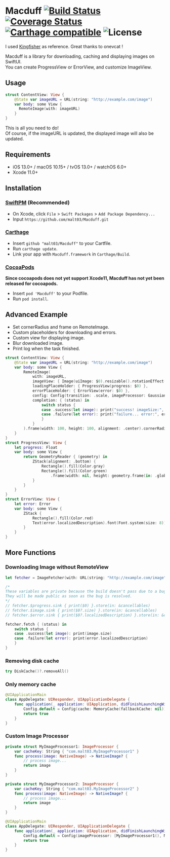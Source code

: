 # Macduff [![Build Status](https://travis-ci.org/malt03/Macduff.svg?branch=master)](https://travis-ci.org/malt03/Macduff) [![Coverage Status](https://coveralls.io/repos/github/malt03/Macduff/badge.svg?branch=master)](https://coveralls.io/github/malt03/Macduff?branch=master) [![Carthage compatible](https://img.shields.io/badge/Carthage-compatible-4BC51D.svg?style=flat)](https://github.com/Carthage/Carthage) ![License](https://img.shields.io/github/license/malt03/Macduff.svg)
I used [Kingfisher](https://github.com/onevcat/Kingfisher) as reference. Great thanks to onevcat !

Macduff is a library for downloading, caching and displaying images on SwiftUI.  
You can create ProgressView or ErrorView, and customize ImageView.  

## Usage

```swift
struct ContentView: View {
    @State var imageURL = URL(string: "http://example.com/image")
    var body: some View {
      RemoteImage(with: imageURL)
    }
}
```

This is all you need to do!  
Of course, if the imageURL is updated, the displayed image will also be updated.

## Requirements
- iOS 13.0+ / macOS 10.15+ / tvOS 13.0+ / watchOS 6.0+
- Xcode 11.0+

## Installation

### [SwiftPM](https://github.com/apple/swift-package-manager) (Recommended)

- On Xcode, click `File` > `Swift Packages` > `Add Package Dependency...`
- Input `https://github.com/malt03/Macduff.git`

### [Carthage](https://github.com/Carthage/Carthage)

- Insert `github "malt03/Macduff"` to your Cartfile.
- Run `carthage update`.
- Link your app with `Macduff.framework` in `Carthage/Build`.

### [CocoaPods](https://github.com/cocoapods/cocoapods)

**Since cocoapods does not yet support Xcode11, Macduff has not yet been released for cocoapods.**

- Insert `pod 'Macduff'` to your Podfile.
- Run `pod install`.

## Advanced Example
- Set cornerRadius and frame on RemoteImage.
- Custom placeholders for downloading and errors.
- Custom view for displaying image.
- Blur downloaded image.
- Print log when the task finished.

```swift
struct ContentView: View {
    @State var imageURL = URL(string: "http://example.com/image")
    var body: some View {
        RemoteImage(
            with: imageURL,
            imageView: { Image(uiImage: $0).resizable().rotationEffect(.degrees(180)) },
            loadingPlaceHolder: { ProgressView(progress: $0) },
            errorPlaceHolder: { ErrorView(error: $0) },
            config: Config(transition: .scale, imageProcessor: GaussianBlurImageProcessor()),
            completion: { (status) in
                switch status {
                case .success(let image): print("success! imageSize:", image.size)
                case .failure(let error): print("failure... error:", error.localizedDescription)
                }
            }
        ).frame(width: 100, height: 100, alignment: .center).cornerRadius(50)
    }
}
struct ProgressView: View {
    let progress: Float
    var body: some View {
        return GeometryReader { (geometry) in
            ZStack(alignment: .bottom) {
                Rectangle().fill(Color.gray)
                Rectangle().fill(Color.green)
                    .frame(width: nil, height: geometry.frame(in: .global).height * CGFloat(self.progress), alignment: .bottom)
            }
        }
    }
}
struct ErrorView: View {
    let error: Error
    var body: some View {
        ZStack {
            Rectangle().fill(Color.red)
            Text(error.localizedDescription).font(Font.system(size: 8))
        }
    }
}
```

## More Functions
### Downloading Image without RemoteView
```swift
let fetcher = ImageFetcher(with: URL(string: "http://example.com/image")!)

/* 
These variables are private because the build doesn't pass due to a bug in Xcode.
They will be made public as soon as the bug is resolved.
*/
// fetcher.$progress.sink { print($0) }.store(in: &cancellables)
// fetcher.$image.sink { print($0?.size) }.store(in: &cancellables)
// fetcher.$error.sink { print($0?.localizedDescription) }.store(in: &cancellables)

fetcher.fetch { (status) in
    switch status {
    case .success(let image): print(image.size)
    case .failure(let error): print(error.localizedDescription)
    }
}
```

### Removing disk cache
```swift
try DiskCache()?.removeAll()
```

### Only memory cache
```swift
@UIApplicationMain
class AppDelegate: UIResponder, UIApplicationDelegate {
    func application(_ application: UIApplication, didFinishLaunchingWithOptions launchOptions: [UIApplication.LaunchOptionsKey: Any]?) -> Bool {
        Config.default = Config(cache: MemoryCache(fallbackCache: nil))
        return true
    }
}
```

### Custom Image Processor
```swift
private struct MyImageProcessor1: ImageProcessor {
    var cacheKey: String { "com.malt03.MyImageProcessor1" }
    func process(image: NativeImage) -> NativeImage? {
        // process image...
        return image
    }
}

private struct MyImageProcessor2: ImageProcessor {
    var cacheKey: String { "com.malt03.MyImageProcessor2" }
    func process(image: NativeImage) -> NativeImage? {
        // process image...
        return image
    }
}

@UIApplicationMain
class AppDelegate: UIResponder, UIApplicationDelegate {
    func application(_ application: UIApplication, didFinishLaunchingWithOptions launchOptions: [UIApplication.LaunchOptionsKey: Any]?) -> Bool {
        Config.default = Config(imageProcessor: [MyImageProcessor1(), MyImageProcessor2()])
        return true
    }
}
```
